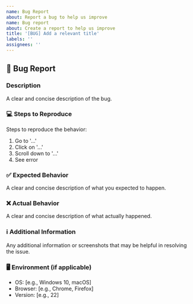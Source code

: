 ```yaml
---
name: Bug Report
about: Report a bug to help us improve
name: Bug report
about: Create a report to help us improve
title: '[BUG] Add a relevant title'
labels: ''
assignees: ''
---
```


## :bug: Bug Report

### Description
A clear and concise description of the bug.

### :computer: Steps to Reproduce
Steps to reproduce the behavior:
1. Go to '...'
2. Click on '...'
3. Scroll down to '...'
4. See error

### :white_check_mark: Expected Behavior
A clear and concise description of what you expected to happen.

### :x: Actual Behavior
A clear and concise description of what actually happened.

### :information_source: Additional Information
Any additional information or screenshots that may be helpful in resolving the issue.

### :desktop_computer: Environment (if applicable)
- OS: [e.g., Windows 10, macOS]
- Browser: [e.g., Chrome, Firefox]
- Version: [e.g., 22]

<!-- Feel free to add any other relevant sections or information -->
